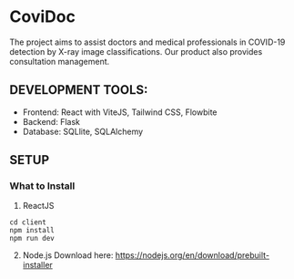 # CoviDoc
The project aims to assist doctors and medical professionals in COVID-19 detection by X-ray image classifications. Our product also provides consultation management.

## DEVELOPMENT TOOLS:
- Frontend: React with ViteJS, Tailwind CSS, Flowbite
- Backend: Flask
- Database: SQLlite, SQLAlchemy

## SETUP
### What to Install
1. ReactJS
```
cd client
npm install
npm run dev
```

2. Node.js
Download here: https://nodejs.org/en/download/prebuilt-installer
